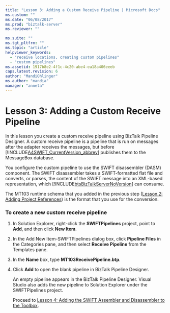 ```yaml
---
title: "Lesson 3: Adding a Custom Receive Pipeline | Microsoft Docs"
ms.custom: ""
ms.date: "06/08/2017"
ms.prod: "biztalk-server"
ms.reviewer: ""

ms.suite: ""
ms.tgt_pltfrm: ""
ms.topic: "article"
helpviewer_keywords: 
  - "receive locations, creating custom pipelines"
  - "custom pipelines"
ms.assetid: 1917b8e2-4f1c-4c20-abe4-ea18a406eeeb
caps.latest.revision: 6
author: "MandiOhlinger"
ms.author: "mandia"
manager: "anneta"
---
```

# Lesson 3: Adding a Custom Receive Pipeline
In this lesson you create a custom receive pipeline using BizTalk Pipeline Designer. A custom receive pipeline is a pipeline that is run on messages after the adapter receives the messages, but before [!INCLUDE[A4SWIFT_CurrentVersion_abbrev](../../includes/a4swift-currentversion-abbrev-md.md)] publishes them to the MessageBox database.  
  
 You configure the custom pipeline to use the SWIFT disassembler (DASM) component. The SWIFT disassembler takes a SWIFT-formatted flat file and converts, or parses, the content of the SWIFT message into an XML-based representation, which [!INCLUDE[btsBizTalkServerNoVersion](../../includes/btsbiztalkservernoversion-md.md)] can consume.  
  
 The MT103 runtime schema that you added in the previous step ([Lesson 2: Adding Project References](../../adapters-and-accelerators/accelerator-swift/lesson-2-adding-project-references.md)) is the format that you use for the conversion.  
  
### To create a new custom receive pipeline  
  
1. In Solution Explorer, right-click the **SWIFTPipelines** project, point to **Add**, and then click **New Item**.  
  
2. In the Add New Item-SWIFTPipelines dialog box, click **Pipeline Files** in the Categories pane, and then select **Receive Pipeline** from the Templates pane.  
  
3. In the **Name** box, type **MT103ReceivePipeline.btp**.  
  
4. Click **Add** to open the blank pipeline in BizTalk Pipeline Designer.  
  
   An empty pipeline appears in the BizTalk Pipeline Designer. Visual Studio also adds the new pipeline to Solution Explorer under the SWIFTPipelines project.  
  
   Proceed to [Lesson 4: Adding the SWIFT Assembler and Disassembler to the Toolbox](../../adapters-and-accelerators/accelerator-swift/lesson-4-adding-the-swift-assembler-and-disassembler-to-the-toolbox.md).